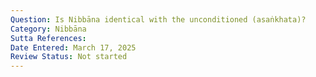 ```yaml
---
Question: Is Nibbāna identical with the unconditioned (asaṅkhata)?
Category: Nibbāna
Sutta References:
Date Entered: March 17, 2025
Review Status: Not started
---
```

